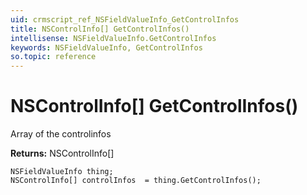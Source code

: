 ```yaml
---
uid: crmscript_ref_NSFieldValueInfo_GetControlInfos
title: NSControlInfo[] GetControlInfos()
intellisense: NSFieldValueInfo.GetControlInfos
keywords: NSFieldValueInfo, GetControlInfos
so.topic: reference
---
```


# NSControlInfo[] GetControlInfos()

Array of the controlinfos

**Returns:** NSControlInfo[]

```crmscript
NSFieldValueInfo thing;
NSControlInfo[] controlInfos  = thing.GetControlInfos();
```

